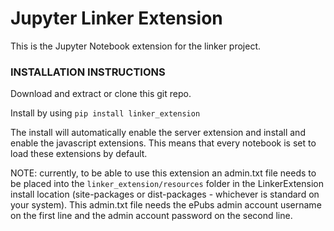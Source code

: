 # Jupyter Linker Extension

This is the Jupyter Notebook extension for the linker project.

### INSTALLATION INSTRUCTIONS

Download and extract or clone this git repo.

Install by using `pip install linker_extension`

The install will automatically enable the server extension and install and enable the javascript extensions. This means that every notebook is set to load these extensions by default.

NOTE: currently, to be able to use this extension an admin.txt file needs to be placed into the `linker_extension/resources` folder in the LinkerExtension install location (site-packages or dist-packages - whichever is standard on your system). This admin.txt file needs the ePubs admin account username on the first line and the admin account password on the second line.